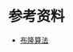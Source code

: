 






# 参考资料

* [布隆算法](https://mp.weixin.qq.com/s?__biz=MzIxMjE5MTE1Nw==&mid=2653191316&idx=1&sn=6b407704c99bda58440e97a2d6dd6ee9&chksm=8c990e4ebbee8758bf207b7fed8267bc1bda957f5864c00b467e2de6f0ae93563740b5527f25&mpshare=1&scene=1&srcid=0927TOixl26f0xogheOaXM1x&key=c38ae561692275b4c85347d76b993d2eeb8bdeaea465676770fb28835462fbc7d92f66816cbf4adb29af15b479e88b00109901f88a846c4c5c921bd228fd1dfa37cdee015d81561d5052c7f31230447c&ascene=0&uin=MjE4MTczNDcwMA%3D%3D&devicetype=iMac+MacBookAir6%2C1+OSX+OSX+10.12.5+build(16F73)&version=12020)
